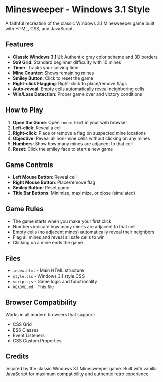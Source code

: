 # Minesweeper - Windows 3.1 Style

A faithful recreation of the classic Windows 3.1 Minesweeper game built with HTML, CSS, and JavaScript.

## Features

- **Classic Windows 3.1 UI**: Authentic gray color scheme and 3D borders
- **9x9 Grid**: Standard beginner difficulty with 10 mines
- **Timer**: Tracks your solving time
- **Mine Counter**: Shows remaining mines
- **Smiley Button**: Click to reset the game
- **Right-click Flagging**: Right-click to place/remove flags
- **Auto-reveal**: Empty cells automatically reveal neighboring cells
- **Win/Lose Detection**: Proper game over and victory conditions

## How to Play

1. **Open the Game**: Open `index.html` in your web browser
2. **Left-click**: Reveal a cell
3. **Right-click**: Place or remove a flag on suspected mine locations
4. **Objective**: Reveal all non-mine cells without clicking on any mines
5. **Numbers**: Show how many mines are adjacent to that cell
6. **Reset**: Click the smiley face to start a new game

## Game Controls

- **Left Mouse Button**: Reveal cell
- **Right Mouse Button**: Place/remove flag
- **Smiley Button**: Reset game
- **Title Bar Buttons**: Minimize, maximize, or close (simulated)

## Game Rules

- The game starts when you make your first click
- Numbers indicate how many mines are adjacent to that cell
- Empty cells (no adjacent mines) automatically reveal their neighbors
- Flag all mines and reveal all safe cells to win
- Clicking on a mine ends the game

## Files

- `index.html` - Main HTML structure
- `style.css` - Windows 3.1 style CSS
- `script.js` - Game logic and functionality
- `README.md` - This file

## Browser Compatibility

Works in all modern browsers that support:
- CSS Grid
- ES6 Classes
- Event Listeners
- CSS Custom Properties

## Credits

Inspired by the classic Windows 3.1 Minesweeper game. Built with vanilla JavaScript for maximum compatibility and authentic retro experience. 